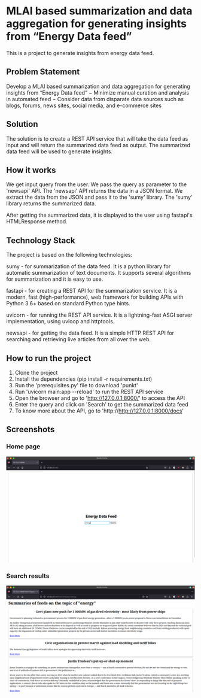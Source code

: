 # MLAI based summarization and data aggregation for generating insights from “Energy Data feed”
This is a project to generate insights from energy data feed.

## Problem Statement
Develop a MLAI based summarization and data aggregation for generating insights from “Energy Data feed”
− Minimize manual curation and analysis in automated feed
− Consider data from disparate data sources such as blogs, forums, news sites, social media, and e-commerce sites

## Solution
The solution is to create a REST API service that will take the data feed as input and will return the summarized data feed as output. The summarized data feed will be used to generate insights.

## How it works
We get input query from the user. We pass the query as parameter to the 'newsapi' API. The 'newsapi' API returns the data in a JSON format. We extract the data from the JSON and pass it to the 'sumy' library. The 'sumy' library returns the summarized data.

After getting the summarized data, it is displayed to the user using fastapi's HTMLResponse method.

## Technology Stack
The project is based on the following technologies:

sumy - for summarization of the data feed. It is a python library for automatic summarization of text documents. It supports several algorithms for summarization and it is easy to use.

fastapi - for creating a REST API for the summarization service. It is a modern, fast (high-performance), web framework for building APIs with Python 3.6+ based on standard Python type hints.

uvicorn - for running the REST API service. It is a lightning-fast ASGI server implementation, using uvloop and httptools.

newsapi - for getting the data feed. It is a simple HTTP REST API for searching and retrieving live articles from all over the web.

## How to run the project
1. Clone the project
2. Install the dependencies (pip install -r requirements.txt)
3. Run the 'prerequisites.py' file to download 'punkt'
4. Run 'uvicorn main:app --reload' to run the REST API service
5. Open the browser and go to 'http://127.0.0.1:8000/' to access the API
6. Enter the query and click on 'Search' to get the summarized data feed
7. To know more about the API, go to 'http://http://127.0.0.1:8000/docs'

## Screenshots
### Home page
![Screenshot 1](/static/screenshot1.png)

### Search results
![Screenshot 2](/static/screenshot2.png)